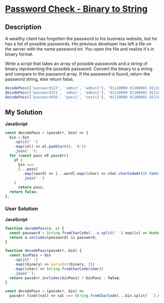# [Password Check - Binary to String](https://www.codewars.com/kata/5a731b36e19d14400f000c19)

## Description

A wealthy client has forgotten the password to his business website, but he has a list of possible passwords. His previous developer has left a file on the server with the name password.txt. You open the file and realize it's in binary format.

Write a script that takes an array of possible passwords and a string of binary representing the possible password. Convert the binary to a string and compare to the password array. If the password is found, return the password string, else return false;

```js
decodePass(['password123', 'admin', 'admin1'], '01110000 01100001 01110011 01110011 01110111 01101111 01110010 01100100 00110001 00110010 00110011');    => 'password123'
decodePass(['password321', 'admin', 'admin1'], '01110000 01100001 01110011 01110011 01110111 01101111 01110010 01100100 00110001 00110010 00110011');    => false
decodePass(['password456', 'pass1', 'test12'], '01110000 01100001 01110011 01110011 01110111 01101111 01110010 01100100 00110001 00110010 00110011');    => false
```

## My Solution

**JavaScript**

```js
const decodePass = (passArr, bin) => {
  bin = bin
    .split(' ')
    .map((el) => el.padStart(8, '0'))
    .join(' ');
  for (const pass of passArr)
    if (
      bin ===
      [...pass]
        .map((word) => [...word].map((char) => char.charCodeAt(0).toString(2).padStart(8, '0')).join(''))
        .join(' ')
    )
      return pass;
  return false;
};
```

### User Solution

**JavaScript**

```js
function decodePass(a, s) {
  const password = String.fromCharCode(...s.split(' ').map((s) => Number.parseInt(s, 2)));
  return a.includes(password) && password;
}
```

```js
function decodePass(passArr, bin) {
  const binPass = bin
    .split(' ')
    .map((binary) => parseInt(binary, 2))
    .map((char) => String.fromCharCode(char))
    .join('');
  return passArr.includes(binPass) ? binPass : false;
}
```

```js
const decodePass = (passArr, bin) =>
  passArr.find((val) => val === String.fromCharCode(...bin.split(` `).map((val) => `0b` + val))) || false;
```
